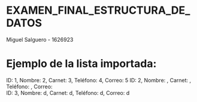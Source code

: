 # EXAMEN_FINAL_ESTRUCTURA_DE_DATOS
Miguel Salguero - 1626923

# Ejemplo de la lista importada: 
ID: 1, Nombre: 2, Carnet: 3, Teléfono: 4, Correo: 5
ID: 2, Nombre:  , Carnet:  , Teléfono:  , Correo:  
ID: 3, Nombre: d, Carnet: d, Teléfono: d, Correo: d
